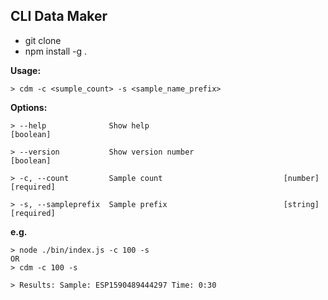 ## CLI Data Maker
  - git clone
  - npm install -g .


**Usage:**
    
    > cdm -c <sumple_count> -s <sample_name_prefix>

**Options:**

    > --help              Show help                                        [boolean]
 
    > --version           Show version number                              [boolean]
 
    > -c, --count         Sample count                           [number] [required]
 
    > -s, --sampleprefix  Sample prefix                          [string] [required]

**e.g.**
    
    > node ./bin/index.js -c 100 -s
    OR
    > cdm -c 100 -s
  
    > Results: Sample: ESP1590489444297 Time: 0:30
